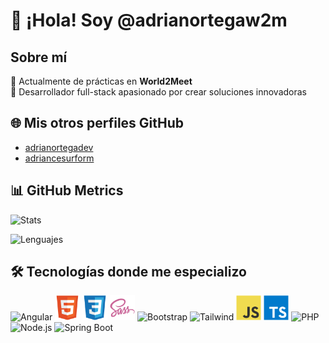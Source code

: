 # 👋 ¡Hola! Soy @adrianortegaw2m

## Sobre mí  
💼 Actualmente de prácticas en **World2Meet**  
🚀 Desarrollador full-stack apasionado por crear soluciones innovadoras  

## 🌐 Mis otros perfiles GitHub
- [adrianortegadev](https://github.com/adrianortegadev)
- [adriancesurform](https://github.com/adriancesurform)

## 📊 GitHub Metrics
![Stats](https://github-readme-stats-ten-beta-36.vercel.app/api?username=adrianortegaw2m&layout=compact&count_private=true&force_refresh=1&random=12345)

![Lenguajes](https://github-readme-stats-ten-beta-36.vercel.app/api/top-langs/?username=adrianortegaw2m&layout=compact&count_private=true&force_refresh=1&random=12345)

## 🛠 Tecnologías donde me especializo
<p align="left">
  <!-- Frontend -->
  <img src="https://angular.io/assets/images/logos/angular/angular.svg" alt="Angular" width="40" height="40"/>
  <img src="https://raw.githubusercontent.com/devicons/devicon/master/icons/html5/html5-original.svg" alt="HTML5" width="40" height="40"/>
  <img src="https://raw.githubusercontent.com/devicons/devicon/master/icons/css3/css3-original.svg" alt="CSS3" width="40" height="40"/>
  <img src="https://raw.githubusercontent.com/devicons/devicon/master/icons/sass/sass-original.svg" alt="SASS" width="40" height="40"/>
  <img src="https://getbootstrap.com/docs/5.3/assets/brand/bootstrap-logo-shadow.png" alt="Bootstrap" width="40" height="40"/>
  <img src="https://www.vectorlogo.zone/logos/tailwindcss/tailwindcss-icon.svg" alt="Tailwind" width="40" height="40"/>
  <img src="https://raw.githubusercontent.com/devicons/devicon/master/icons/javascript/javascript-original.svg" alt="JavaScript" width="40" height="40"/>
  <img src="https://raw.githubusercontent.com/devicons/devicon/master/icons/typescript/typescript-original.svg" alt="TypeScript" width="40" height="40"/>
  
  <!-- Backend -->
  <img src="https://www.vectorlogo.zone/logos/php/php-icon.svg" alt="PHP" width="40" height="40"/>
  <img src="https://nodejs.org/static/images/logo.svg" alt="Node.js" width="40" height="40"/>
  <img src="https://www.vectorlogo.zone/logos/springio/springio-icon.svg" alt="Spring Boot" width="40" height="40"/>
</p>
